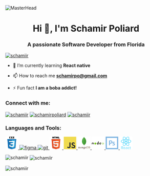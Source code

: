 ![MasterHead](https://i.imgur.com/EyFdL5a.png)

<h1 align="center">Hi 👋, I'm Schamir Poliard</h1>
<h3 align="center">A passionate Software Developer from Florida</h3>

<p align="left"> <a href="https://twitter.com/schamiir" target="blank"><img src="https://img.shields.io/twitter/follow/schamiir?logo=twitter&style=for-the-badge" alt="schamiir" /></a> </p>

- 🌱 I’m currently learning **React native**

- 📫 How to reach me **schamirpo@gmail.com**

- ⚡ Fun fact **I am a boba addict!**

<h3 align="left">Connect with me:</h3>
<p align="left">
<a href="https://twitter.com/schamiir" target="blank"><img align="center" src="https://raw.githubusercontent.com/rahuldkjain/github-profile-readme-generator/master/src/images/icons/Social/twitter.svg" alt="schamiir" height="30" width="40" /></a>
<a href="https://linkedin.com/in/schamirpoliard" target="blank"><img align="center" src="https://raw.githubusercontent.com/rahuldkjain/github-profile-readme-generator/master/src/images/icons/Social/linked-in-alt.svg" alt="schamirpoliard" height="30" width="40" /></a>
<a href="https://instagram.com/schamiir" target="blank"><img align="center" src="https://raw.githubusercontent.com/rahuldkjain/github-profile-readme-generator/master/src/images/icons/Social/instagram.svg" alt="schamiir" height="30" width="40" /></a>
</p>

<h3 align="left">Languages and Tools:</h3>
<p align="left"> <a href="https://www.w3schools.com/css/" target="_blank" rel="noreferrer"> <img src="https://raw.githubusercontent.com/devicons/devicon/master/icons/css3/css3-original-wordmark.svg" alt="css3" width="40" height="40"/> </a> <a href="https://www.figma.com/" target="_blank" rel="noreferrer"> <img src="https://www.vectorlogo.zone/logos/figma/figma-icon.svg" alt="figma" width="40" height="40"/> </a> <a href="https://git-scm.com/" target="_blank" rel="noreferrer"> <img src="https://www.vectorlogo.zone/logos/git-scm/git-scm-icon.svg" alt="git" width="40" height="40"/> </a> <a href="https://www.w3.org/html/" target="_blank" rel="noreferrer"> <img src="https://raw.githubusercontent.com/devicons/devicon/master/icons/html5/html5-original-wordmark.svg" alt="html5" width="40" height="40"/> </a> <a href="https://developer.mozilla.org/en-US/docs/Web/JavaScript" target="_blank" rel="noreferrer"> <img src="https://raw.githubusercontent.com/devicons/devicon/master/icons/javascript/javascript-original.svg" alt="javascript" width="40" height="40"/> </a> <a href="https://www.mongodb.com/" target="_blank" rel="noreferrer"> <img src="https://raw.githubusercontent.com/devicons/devicon/master/icons/mongodb/mongodb-original-wordmark.svg" alt="mongodb" width="40" height="40"/> </a> <a href="https://nodejs.org" target="_blank" rel="noreferrer"> <img src="https://raw.githubusercontent.com/devicons/devicon/master/icons/nodejs/nodejs-original-wordmark.svg" alt="nodejs" width="40" height="40"/> </a> <a href="https://www.photoshop.com/en" target="_blank" rel="noreferrer"> <img src="https://raw.githubusercontent.com/devicons/devicon/master/icons/photoshop/photoshop-line.svg" alt="photoshop" width="40" height="40"/> </a> <a href="https://reactjs.org/" target="_blank" rel="noreferrer"> <img src="https://raw.githubusercontent.com/devicons/devicon/master/icons/react/react-original-wordmark.svg" alt="react" width="40" height="40"/> </a> </p>


<p><img align="left" src="https://github-readme-stats.vercel.app/api/top-langs?username=schamiir&show_icons=true&locale=en&layout=compact&theme=tokyonight" alt="schamiir" /></p>

<p>&nbsp;<img align="center" src="https://github-readme-stats.vercel.app/api?username=schamiir&show_icons=true&locale=en&theme=tokyonight" alt="schamiir" /></p>

<p><img align="center" src="https://github-readme-streak-stats.herokuapp.com/?user=schamiir&&theme=tokyonight" alt="schamiir" /></p>
